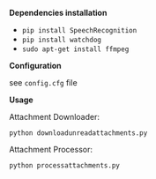 **Dependencies installation**
* `pip install SpeechRecognition`
* `pip install watchdog`
* `sudo apt-get install ffmpeg`

**Configuration**

see `config.cfg` file

**Usage**

Attachment Downloader:

`python downloadunreadattachments.py`

Attachment Processor:

`python processattachments.py`